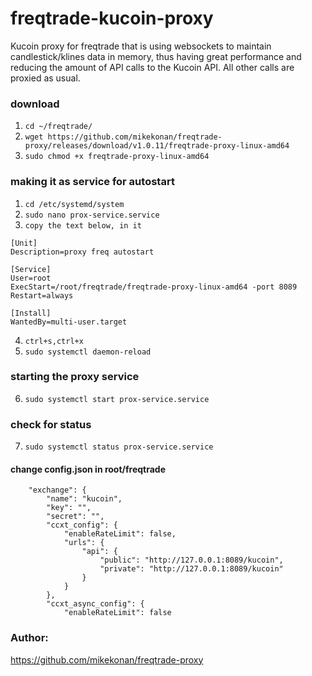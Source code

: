 # freqtrade-kucoin-proxy
Kucoin proxy for freqtrade that is using websockets to maintain candlestick/klines data in memory, thus having great
performance and reducing the amount of API calls to the Kucoin API. All other calls are proxied as usual.

### download
1. ```cd ~/freqtrade/```
2. ```wget https://github.com/mikekonan/freqtrade-proxy/releases/download/v1.0.11/freqtrade-proxy-linux-amd64```
3. ```sudo chmod +x freqtrade-proxy-linux-amd64```

### making it as service for autostart
1. ```cd /etc/systemd/system``` 
2. ```sudo nano prox-service.service``` 
3. ```copy the text below, in it```
```
[Unit]
Description=proxy freq autostart

[Service]
User=root
ExecStart=/root/freqtrade/freqtrade-proxy-linux-amd64 -port 8089
Restart=always

[Install]
WantedBy=multi-user.target
```
4. ```ctrl+s,ctrl+x```
5. ```sudo systemctl daemon-reload```

### starting the proxy service
6. ```sudo systemctl start prox-service.service```
### check for status
7. ```sudo systemctl status prox-service.service```


#### change config.json in root/freqtrade

```
    "exchange": {
        "name": "kucoin",
        "key": "",
        "secret": "",
        "ccxt_config": {
            "enableRateLimit": false,
            "urls": {
                "api": {
                    "public": "http://127.0.0.1:8089/kucoin",
                    "private": "http://127.0.0.1:8089/kucoin"
                }
            }
        },
        "ccxt_async_config": {
            "enableRateLimit": false
```

### Author: 
https://github.com/mikekonan/freqtrade-proxy
